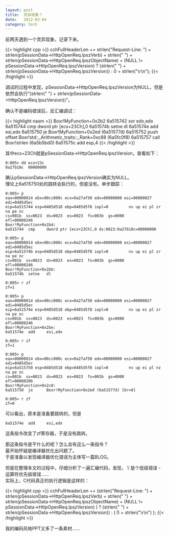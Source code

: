 ```yaml
---
layout: post
title:  灵异现象？
date:   2012-03-04
category: tech
---
```


前两天遇到一个灵异现象，记录下来。

{{< highlight cpp >}}
cchFullHeaderLen += strlen("Request-Line: ") +
    strlen(pSessionData->HttpOpenReq.lpszVerb) +
    strlen(" ") +
    strlen(pSessionData->HttpOpenReq.lpszObjectName) +
    (NULL != pSessionData->HttpOpenReq.lpszVersion) ? (strlen(" ") + strlen(pSessionData->HttpOpenReq.lpszVersion)) : 0 +
    strlen("\r\n");
{{< /highlight >}}

调试的过程中发现，pSessionData->HttpOpenReq.lpszVersion为NULL，但是依然会执行“(strlen(" ") + strlen(pSessionData->HttpOpenReq.lpszVersion))”。

确认不是编码错误后，反汇编调试：

{{< highlight nasm >}}
Boxr!MyFunction+0x2b2
6a515742  xor     edx,edx
6a515744  cmp     dword ptr [ecx+23Ch],0
6a51574b  setne   dl
6a51574e  add     esi,edx
6a515750  je      Boxr!MyFunction+0x2ed (6a51577d)
6a515752  push    offset Boxr!std::_Arithmetic_traits::_Rank+0xc88 (6a5fc0f8)
6a515757  call    Boxr!strlen (6a5b5bd0)
6a51575c  add     esp,4
{{< /highlight >}}

其中ecx+23Ch就是pSessionData->HttpOpenReq.lpszVersion，查看如下：

    0:005> dd ecx+23c
    0a27b18c  00000000 

确认pSessionData->HttpOpenReq.lpszVersion确实为NULL。  
理论上6a515750处的跳转会执行的，但是没有。单步跟踪：

    0:005> p
    eax=00000014 ebx=00cc000c ecx=0a27af50 edx=00000000 esi=00000027 edi=0485d5ec
    eip=6a515744 esp=0485d518 ebp=0485d5f8 iopl=0         nv up ei pl zr na pe nc
    cs=001b  ss=0023  ds=0023  es=0023  fs=003b  gs=0000             efl=00000246
    Boxr!MyFunction+0x2b4:
    6a515744  cmp     dword ptr [ecx+23Ch],0 ds:0023:0a27b18c=00000000
    
    0:005> p
    eax=00000014 ebx=00cc000c ecx=0a27af50 edx=00000000 esi=00000027 edi=0485d5ec
    eip=6a51574b esp=0485d518 ebp=0485d5f8 iopl=0         nv up ei pl zr na pe nc
    cs=001b  ss=0023  ds=0023  es=0023  fs=003b  gs=0000             efl=00000246
    Boxr!MyFunction+0x2bb:
    6a51574b  setne   dl
    
    0:005> r zf
    zf=1
    
    0:005> p
    eax=00000014 ebx=00cc000c ecx=0a27af50 edx=00000000 esi=00000027 edi=0485d5ec
    eip=6a51574e esp=0485d518 ebp=0485d5f8 iopl=0         nv up ei pl zr na pe nc
    cs=001b  ss=0023  ds=0023  es=0023  fs=003b  gs=0000             efl=00000246
    Boxr!MyFunction+0x2be:
    6a51574e  add     esi,edx
    
    0:005> r zf
    zf=1
    
    0:005> p
    eax=00000014 ebx=00cc000c ecx=0a27af50 edx=00000000 esi=00000027 edi=0485d5ec
    eip=6a515750 esp=0485d518 ebp=0485d5f8 iopl=0         nv up ei pl nz na pe nc
    cs=001b  ss=0023  ds=0023  es=0023  fs=003b  gs=0000             efl=00000206
    Boxr!MyFunction+0x2c0:
    6a515750  je      Boxr!MyFunction+0x2ed (6a51577d) [br=0]
    
    0:005> r zf
    zf=0

可以看出，原本是准备要跳转的，但是

    6a51574e  add     esi,edx
这条指令改变了zf寄存器，于是没有跳转。

那这条指令是干什么的呢？怎么会有这么一条指令？  
最开始怀疑是编译器优化出问题了。  
于是准备以发现编译器优化错误为主体写一篇BLOG。

但是在整理本文的过程中，仔细分析了一遍汇编代码，发现，丫是个低级错误 - 运算符优先级错误……  
实际上，C代码真正的执行逻辑是这样的：

{{< highlight cpp >}}
cchFullHeaderLen += (strlen("Request-Line: ") + strlen(pSessionData->HttpOpenReq.lpszVerb) + strlen(" ") + strlen(pSessionData->HttpOpenReq.lpszObjectName) + (NULL != pSessionData->HttpOpenReq.lpszVersion) ) 
   ? (strlen(" ") + strlen(pSessionData->HttpOpenReq.lpszVersion)) : ( 0 + strlen("\r\n") );
{{< /highlight >}}

我的编码风格PPT又多了一条素材……
